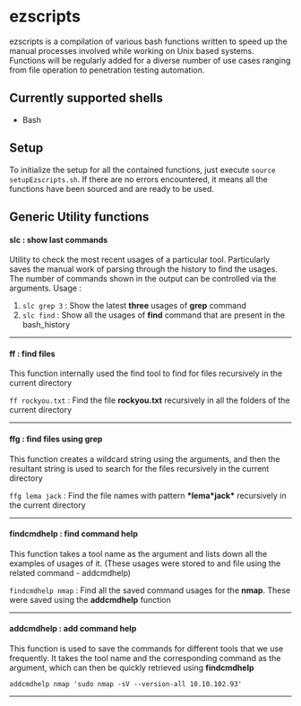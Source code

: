 # ezscripts
ezscripts is a compilation of various bash functions written to speed up the manual processes involved while working on Unix based systems. Functions will be regularly added for a diverse number of use cases ranging from file operation to penetration testing automation. 

## Currently supported shells
+ Bash

## Setup
To initialize the setup for all the contained functions, just execute `source setupEzscripts.sh`. If there are no errors encountered, it means all the functions have been sourced and are ready to be used.

## Generic Utility functions
#### slc : show last commands
Utility to check the most recent usages of a particular tool. Particularly saves the manual work of parsing through the history to find the usages. The number of commands shown in the output can be controlled via the arguments. 
Usage :
1. `slc grep 3` : Show the latest **three** usages of **grep** command
2. `slc find` : Show all the usages of **find** command that are present in the bash_history
---

#### ff : find files
This function internally used the find tool to find for files recursively in the current directory

`ff rockyou.txt` : Find the file **rockyou.txt** recursively in all the folders of the current directory

---

#### ffg : find files using grep
This function creates a wildcard string using the arguments, and then the resultant string is used to search for the files recursively in the current directory

`ffg lema jack` : Find the file names with pattern **\*lema\*jack\*** recursively in the current directory

---

#### findcmdhelp : find command help
This function takes a tool name as the argument and lists down all the examples of usages of it. (These usages were stored to and file using the related command - addcmdhelp)

`findcmdhelp nmap` : Find all the saved command usages for the **nmap**. These were saved using the **addcmdhelp** function

---

#### addcmdhelp : add command help
This function is used to save the commands for different tools that we use frequently. It takes the tool name and the corresponding command as the argument, which can then be quickly retrieved using **findcmdhelp**

`addcmdhelp nmap 'sudo nmap -sV --version-all 10.10.102.93'`

---


